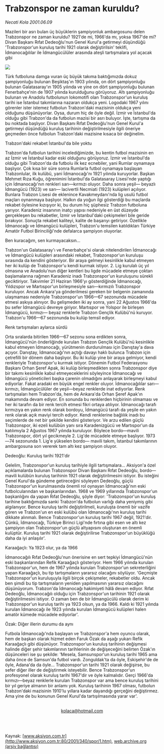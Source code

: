 # Trabzonspor ne zaman kuruldu?

*Necati Kola 2001.06.09*

<div>
 <p class="spot">
  Mazileri bir asrı bulan üç büyüklerin şampiyonluk  ambargosunu delen Trabzonspor ne zaman kuruldu?  1921'de mi, 1966'da mı, yoksa 1967'de mi? Divan  Başkanı Rıfat Dedeoğlu'nun Genel Kurul'a getirmeyi  düşündüğü 'Trabzonspor'un kuruluş tarihi 1921 olarak  değiştirilsin' teklifi, İdmanocağılılar ile İdmangücülüler  arasında ateşli tartışmalara yol açacak gibi
 </p>
 <p class="metin">
 </p>
 <img border="0" src="/web/20020428180935im_/http://www.aksiyon.com.tr/2001/340/resimler/trabzon.jpg"/>
 <p class="metin">
  Türk futboluna damga vuran üç büyük takıma baktığımızda dokuz şampiyonluğu bulunan Beşiktaş'ın 1903 yılında, on dört şampiyonluğu bulunan Galatasaray'ın 1905 yılında ve yine on dört şampiyonluğu bulunan Fenerbahçe'nin de 1907 yılında kurulduğunu görüyoruz. Altı şampiyonluğu bulunan ve Anadolu futbolunun lokomotifi olan Trabzonspor'un kuruluş tarihi ise İstanbul takımlarına nazaran oldukça yeni. Logodaki 1967 yılını görenler ister istemez futbolun Trabzon'daki mazisinin oldukça yeni olduğunu düşünüyorlar. Oysa, durum hiç de öyle değil. İzmir ve İstanbul'da olduğu gibi Trabzon'da da futbolun mazisi bir asrı buluyor. İşte, tartışma da bu noktada başlıyor. Divan Başkanı Rıfat Dedeoğlu'nun Genel Kurul'a getirmeyi düşündüğü kuruluş tarihinin değiştirilmesiyle ilgili öneriye geçmeden önce futbolun Trabzon'daki mazisine kısaca bir değinelim.
 </p>
 <p class="metin">
  Trabzon'daki rekabet İstanbul'da bile yoktu
 </p>
 <p class="metin">
  Trabzon'da futbolun tarihini incelediğimizde, bu kentin futbol mazisinin en az İzmir ve İstanbul kadar eski olduğunu görüyoruz. İzmir ve İstanbul'da olduğu gibi Trabzon'da da futbolu ilk kez ecnebiler, yani Rumlar oynamaya başlıyor. Çok kısa bir süre sonra Rumlarla futbol oynamaya başlayan Trabzonlular, ilk kulübü, yani İdmanocağı'nı 1921 yılında kuruyorlar. Başkan Mehmet Rıza Kuğu, öğrenimini İstanbul'da Galatasaray Lisesi'nde yaptığı için İdmanocağı'nın renkleri sarı—kırmızı oluyor. Daha sonra yeşil— beyazlı İdmangücü (1923) ve sarı— lacivertli Necmiati (1923) kulüpleri açılıyor. Bunlara Trabzon Lisesi de eklenince Kavakmeydanı'nda lig usulü futbol maçları oynanmaya başlıyor. Halkın da yoğun ilgi gösterdiği bu maçlarda rekabet öylesine kızışıyor ki, bu durum hiç şüphesiz Trabzon futboluna yarıyor. Karadeniz insanının inatçı yapısı nedeniyle en üst düzeyde gerçekleşen bu rekabetler, İzmir ve İstanbul'daki çekişmeleri bile geride bırakıyor. Sonuçta rekabet kaliteyi, kalite de başarıyı getiriyor. Özellikle İdmanocağı ve İdmangücü kulüpleri, Trabzon'u temsilen katıldıkları Türkiye Amatör Futbol Birinciliği'nde defalarca şampiyon oluyorlar.
 </p>
 <p class="metin">
  Ben kuracağım, sen kurmayacaksın...
 </p>
 <p class="metin">
  Trabzon'un Galatasaray'ı ve Fenerbahçe'si olarak nitelendirilen İdmanocağı ve İdmangücü kulüpleri arasındaki rekabet, Trabzonspor'un kuruluşu sırasında da kendini gösteriyor. Bir araya gelmeyi kesinlikle kabul etmeyen her iki kulüp de Trabzonspor'u kendi kurmak istiyor. 2. Lig kurulalı üç yıl olmasına ve Anadolu'nun diğer kentleri bu ligde mücadele etmeye çoktan başlamalarına rağmen Karadeniz inadı Trabzonspor'un kuruluşunu sürekli geciktiriyor. Takvimler 21 Haziran 1966'yı gösterdiğinde İdmanocağı, Yıldızspor ve Martıspor'un birleşmesiyle sarı—kırmızılı Trabzonspor kuruluyor. Ancak Ankara'ya gönderilmesi gereken bir belgenin zamanında ulaşmaması nedeniyle Trabzonspor'un 1966—67 sezonunda mücadele etmesi askıya alınıyor. Bu gelişmeden iki ay sonra, yani 22 Ağustos 1966'da bu sefer İdmangücü devreye giriyor. Martıspor ve Yolspor ile birleşen İdmangücü, kırmızı— beyaz renklerle Trabzon Gençlik Kulübü'nü kuruyor. Trabzon'u 1966—67 sezonunda bu kulüp temsil ediyor.
 </p>
 <p class="metin">
  Renk tartışmaları aylarca sürdü
 </p>
 <p class="metin">
  Orta sıralarda bitirilen 1966—67 sezonu sona erdikten sonra, İdmangücü'nün önderliğinde kurulan Trabzon Gençlik Kulübü'nü kesinlikle kabul etmeyen İdmanocağı, yürütmenin durdurulması için Danıştay'a dava açıyor. Danıştay, İdmanocağı'nın açtığı davayı haklı bulunca Trabzon için çetrefilli bir dönem daha başlıyor. Bu iki kulüp yine bir araya gelmiyor, kendi renkleriyle Trabzonspor'u kurmak istiyor. Dönemin Futbol Federasyonu Başkanı Orhan Şeref Apak, iki kulüp birleşmedikten sonra Trabzonspor diye bir takımı kesinlikle kabul etmeyeceklerini söyleyince İdmanocağı ve İdmangücü yöneticileri başka çarenin olmadığını anlayarak birleşmeyi kabul ediyorlar. Fakat aradaki en büyük engel renkler oluyor. İdmanocağılılar sarı—kırmızı, İdmangücülüler de yeşil—beyaz renklerde inat ediyorlar. Renk tartışmaları hem Trabzon'da, hem de Ankara'da Orhan Şeref Apak'ın makamında devam ediyor. En sonunda bu renklerden hiçbirinin olmaması ve her iki tarafın da bir renk tercih etmesi fikri ortaya atılıyor. İdmanocağı tarafı kırmızıya en yakın renk olarak bordoyu, İdmangücü tarafı da yeşile en yakın renk olarak açık maviyi tercih ediyor. Kendi renklerine bağlılık inadı bu seçimlerde de net bir şekilde kendini gösteriyor. Ve arzu edilen güçlü Trabzonspor, iki ezeli kulübün yanı sıra Karadenizgücü ve Martıspor'un da katılımıyla 2 Ağustos 1967 yılında kuruluyor. Böylece bordo—mavili Trabzonspor, dört yıl gecikmeyle 2. Lig'de mücadele etmeye başlıyor. 1973—74 sezonunda 1. Lig'e yükselen bordo— mavili takım, İstanbul takımlarının ambargosuna son vererek tam altı kez şampiyon oluyor.
 </p>
 <p class="metin">
  Dedeoğlu: Kuruluş tarihi 1921'dir
 </p>
 <p class="metin">
  Gelelim, Trabzonspor'un kuruluş tarihiyle ilgili tartışmalara... Aksiyon'a özel açıklamalarda bulunan Trabzonspor Divan Başkanı Rıfat Dedeoğlu, bordo— mavili kulübün kuruluş tarihinin 1921 olarak değiştirilmesini istiyor. Bu isteğini Genel Kurul'da gündeme getireceğini söyleyen Dedeoğlu, güçlü Trabzonspor'un kurulmasında önemli rol oynayan İdmanocağı'nın eski futbolcularından ve başkanlarından. 1968 ve 1969 yıllarında Trabzonspor'un başkanlığını da yapan Rıfat Dedeoğlu, şöyle diyor: 'Trabzonspor'un kuruluş tarihine baktığımızda sanki Trabzon'da futbolun varlığı daha yeniymiş gibi algılanıyor. Bence kuruluş tarihi değiştirilmeli, kuruluşta önemli bir vazife gören ve Trabzon'un en eski kulübü olan İdmanocağı'nın kuruluş tarihi dikkate alınmalı. Bence Trabzonspor'un kuruluş tarihi 1967 değil, 1921'dir. Çünkü, İdmanocağı, Türkiye Birinci Ligi'nde fırtına gibi esen ve altı kez şampiyon olan Trabzonspor'un güçlü altyapısını oluşturan en önemli kulüptür. Kuruluş tarihi 1921 olarak değiştirilirse Trabzonspor'un büyüklüğü daha da iyi anlaşılır'.
 </p>
 <p class="metin">
  Karaağaçlı: Ya 1923 olur, ya da 1966
 </p>
 <p class="metin">
  İdmanocağılı Rıfat Dedeoğlu'nun önerisine en sert tepkiyi İdmangücü'nün eski başkanlarından Refik Karaağaçlı gösteriyor. Hem 1966 yılında kurulan Trabzonspor'un, hem de 1967 yılında kurulan Trabzonspor'un sekreterliğini yapan Karaağaçlı, bu tip tartışmaların yararsız olacağını söylüyor. 'Geçmişte Trabzonspor'un kuruluşuyla ilgili birçok çekişmeler, rekabetler oldu. Ancak ben şimdi bu tip tartışmaların yeniden yapılmasının yararsız olacağını düşünüyorum. Trabzon'da İdmanocağı hakimiyeti hâlâ devam ediyor. Rıfat Dedeoğlu, İdmanocağılı olduğu için Trabzonspor'un tarihinin 1921 olarak değiştirilmesini istiyor. O zaman ben de bir İdmangücülü olarak derim ki Trabzonspor'un kuruluş tarihi ya 1923 olsun, ya da 1966. Kaldı ki 1921 yılında kurulan İdmanocağı ile 1923 yılında kurulan İdmangücü kulüpleri halen amatör kümede mücadele ediyorlar'.
 </p>
 <p class="metin">
  Özak: Diğer illerin durumu da aynı
 </p>
 <p class="metin">
  Futbola İdmanocağı'nda başlayan ve Trabzonspor'a hem oyuncu olarak, hem de başkan olarak hizmet eden Faruk Özak da aşağı yukarı Refik Karaağaçlı gibi düşünüyor. Trabzonspor'un kuruluş tarihinin değişmesi halinde diğer şehir takımlarının tarihlerinin de değişeceğini belirten Özak'ın düşünceleri ise şu şekilde: 'Mesela, Samsunspor'un kuruluş tarihi 1965 ama daha önce de Samsun'da futbol vardı. Zonguldak'ta da öyle, Eskişehir'de de öyle, Adana'da da öyle... Trabzonspor'un tarihi 1921 olarak değişirse, bu sefer diğer iller de değiştirmek isteyebilir. Bence Trabzonspor'un profesyonel olarak kuruluş tarihi 1967'dir ve öyle kalmalıdır. Gerçi 1966'da kırmızı—beyaz renklerle kurulan Trabzonspor var ama bence kuruluş tarihini bir yıl geriye almanın bir anlamı yok. Kuruluş tarihinin 1967 olması, futbolun Trabzon'daki mazisinin 1910'lu yıllara kadar dayandığı gerçeğini değiştirmez. Ama yine de bu konunun Genel Kurul'da tartışılmasında yarar var'.
 </p>
 <br/>
 <center>
  <a class="anaorta" href="http://web.archive.org/web/20020428180935/mailto:kolaca@hotmail.com">
   kolaca@hotmail.com
  </a>
 </center>
 <br/>
 <br/>
 <br/>
</div>

Kaynak: [www.aksiyon.com.tr](http://www.aksiyon.com.tr:80/2001/340/spor/1.htm), [web.archive.org (arşiv bağlantısı)](http://web.archive.org/web/20020428180935/http://www.aksiyon.com.tr:80/2001/340/spor/1.htm)
